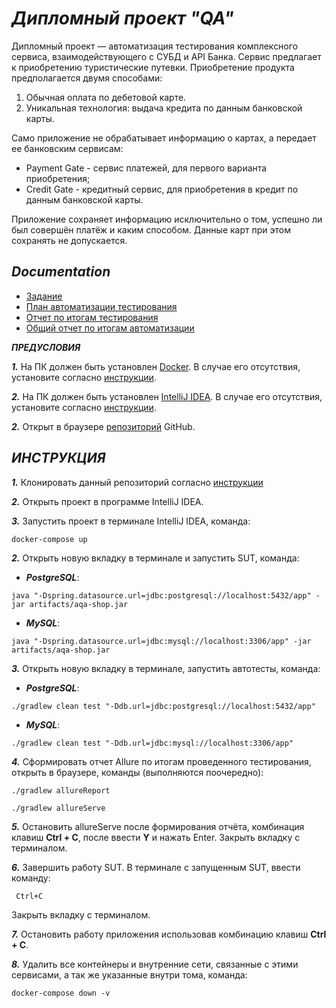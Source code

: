 # ***Дипломный проект "QA"***

Дипломный проект — автоматизация тестирования комплексного сервиса, взаимодействующего с СУБД и API Банка. Сервис предлагает к приобретению туристические путевки. Приобретение продукта предполагается двумя способами:

1. Обычная оплата по дебетовой карте.
2. Уникальная технология: выдача кредита по данным банковской карты.

Само приложение не обрабатывает информацию о картах, а передает ее банковским сервисам:

- Payment Gate - сервис платежей, для первого варианта приобретения;
- Credit Gate - кредитный сервис, для приобретения в кредит по данным банковской карты.

Приложение сохраняет информацию исключительно о том, успешно ли был совершён платёж и каким способом. Данные карт при этом сохранять не допускается.

## ***Documentation***
- [Задание](https://github.com/netology-code/qa-diploma)
- [План автоматизации тестирования](https://github.com/LuNTIK969/DiplomQA/blob/main/documentation/Plan.md)
- [Отчет по итогам тестирования](https://github.com/LuNTIK969/DiplomQA/blob/main/documentation/Report.md)
- [Общий отчет по итогам автоматизации](https://github.com/LuNTIK969/DiplomQA/blob/main/documentation/Summary.md)

***ПРЕДУСЛОВИЯ***

***1.*** На ПК должен быть установлен [Docker](https://www.docker.com/). В случае его отсутствия, установите согласно [инструкции](https://github.com/netology-code/aqa-homeworks/blob/master/docker/installation.md).

***2.*** На ПК должен быть установлен [IntelliJ IDEA](https://www.jetbrains.com/ru-ru/idea/). В случае его отсутствия, установите согласно [инструкции](https://github.com/netology-code/javaqa-homeworks/blob/master/intro/idea.md).

***2.*** Открыт в браузере [репозиторий]() GitHub.

## ***ИНСТРУКЦИЯ***

***1.*** Клонировать данный репозиторий согласно [инструкции](https://docs.github.com/ru/repositories/creating-and-managing-repositories/cloning-a-repository#cloning-a-repository)

***2.*** Открыть проект в программе IntelliJ IDEA.

***3.*** Запустить проект в терминале IntelliJ IDEA, команда:

```
docker-compose up
```

***2.*** Открыть новую вкладку в терминале и запустить SUT, команда:

- ***PostgreSQL***:

```
java "-Dspring.datasource.url=jdbc:postgresql://localhost:5432/app" -jar artifacts/aqa-shop.jar
```

- ***MySQL***:

```
java "-Dspring.datasource.url=jdbc:mysql://localhost:3306/app" -jar artifacts/aqa-shop.jar
```

***3.*** Открыть новую вкладку в терминале, запустить автотесты, команда:

- ***PostgreSQL***:

```
./gradlew clean test "-Ddb.url=jdbc:postgresql://localhost:5432/app"
```

- ***MySQL***:

```
./gradlew clean test "-Ddb.url=jdbc:mysql://localhost:3306/app"
```

***4.*** Сформировать отчет Allure по итогам проведенного тестирования, открыть в браузере, команды (выполняются поочередно):

```
./gradlew allureReport
```
```
./gradlew allureServe
```

***5.*** Остановить allureServe после формирования отчёта, комбинация клавиш **Ctrl + C**, после ввести **Y** и нажать Enter. Закрыть вкладку с терминалом.

***6.*** Завершить работу SUT. В терминале с запущенным SUT, ввести команду:

```
 Ctrl+C
```
Закрыть вкладку с терминалом.

***7.*** Остановить работу приложения использовав комбинацию клавиш **Ctrl + C**.

***8.*** Удалить все контейнеры и внутренние сети, связанные с этими сервисами, а так же указанные внутри тома, команда:
```
docker-compose down -v
``` 
